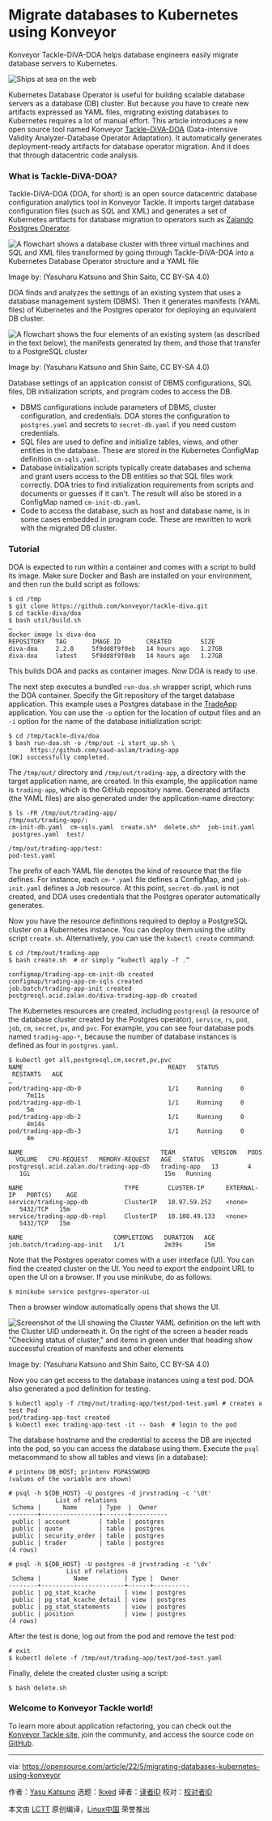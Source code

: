 [#]: subject: "Migrate databases to Kubernetes using Konveyor"
[#]: via: "https://opensource.com/article/22/5/migrating-databases-kubernetes-using-konveyor"
[#]: author: "Yasu Katsuno https://opensource.com/users/yasu-katsuno"
[#]: collector: "lkxed"
[#]: translator: " "
[#]: reviewer: " "
[#]: publisher: " "
[#]: url: " "

Migrate databases to Kubernetes using Konveyor
======
Konveyor Tackle-DiVA-DOA helps database engineers easily migrate database servers to Kubernetes.

![Ships at sea on the web][1]

Kubernetes Database Operator is useful for building scalable database servers as a database (DB) cluster. But because you have to create new artifacts expressed as YAML files, migrating existing databases to Kubernetes requires a lot of manual effort. This article introduces a new open source tool named Konveyor [Tackle-DiVA-DOA][2] (Data-intensive Validity Analyzer-Database Operator Adaptation). It automatically generates deployment-ready artifacts for database operator migration. And it does that through datacentric code analysis.

### What is Tackle-DiVA-DOA?

Tackle-DiVA-DOA (DOA, for short) is an open source datacentric database configuration analytics tool in Konveyor Tackle. It imports target database configuration files (such as SQL and XML) and generates a set of Kubernetes artifacts for database migration to operators such as [Zalando Postgres Operator][3].

![A flowchart shows a database cluster with three virtual machines and SQL and XML files transformed by going through Tackle-DiVA-DOA into a Kubernetes Database Operator structure and a YAML file][4]

Image by: (Yasuharu Katsuno and Shin Saito, CC BY-SA 4.0)

DOA finds and analyzes the settings of an existing system that uses a database management system (DBMS). Then it generates manifests (YAML files) of Kubernetes and the Postgres operator for deploying an equivalent DB cluster.

![A flowchart shows the four elements of an existing system (as described in the text below), the manifests generated by them, and those that transfer to a PostgreSQL cluster][5]

Image by: (Yasuharu Katsuno and Shin Saito, CC BY-SA 4.0)

Database settings of an application consist of DBMS configurations, SQL files, DB initialization scripts, and program codes to access the DB.

* DBMS configurations include parameters of DBMS, cluster configuration, and credentials. DOA stores the configuration to `postgres.yaml` and secrets to `secret-db.yaml` if you need custom credentials.
* SQL files are used to define and initialize tables, views, and other entities in the database. These are stored in the Kubernetes ConfigMap definition `cm-sqls.yaml`.
* Database initialization scripts typically create databases and schema and grant users access to the DB entities so that SQL files work correctly. DOA tries to find initialization requirements from scripts and documents or guesses if it can't. The result will also be stored in a ConfigMap named `cm-init-db.yaml`.
* Code to access the database, such as host and database name, is in some cases embedded in program code. These are rewritten to work with the migrated DB cluster.

### Tutorial

DOA is expected to run within a container and comes with a script to build its image. Make sure Docker and Bash are installed on your environment, and then run the build script as follows:

```
$ cd /tmp
$ git clone https://github.com/konveyor/tackle-diva.git
$ cd tackle-diva/doa
$ bash util/build.sh
…
docker image ls diva-doa
REPOSITORY   TAG       IMAGE ID       CREATED        SIZE
diva-doa     2.2.0     5f9dd8f9f0eb   14 hours ago   1.27GB
diva-doa     latest    5f9dd8f9f0eb   14 hours ago   1.27GB
```

This builds DOA and packs as container images. Now DOA is ready to use.

The next step executes a bundled `run-doa.sh` wrapper script, which runs the DOA container. Specify the Git repository of the target database application. This example uses a Postgres database in the [TradeApp][6] application. You can use the `-o` option for the location of output files and an `-i` option for the name of the database initialization script:

```
$ cd /tmp/tackle-diva/doa
$ bash run-doa.sh -o /tmp/out -i start_up.sh \
      https://github.com/saud-aslam/trading-app
[OK] successfully completed.
```

The `/tmp/out/` directory and `/tmp/out/trading-app`, a directory with the target application name, are created. In this example, the application name is `trading-app`, which is the GitHub repository name. Generated artifacts (the YAML files) are also generated under the application-name directory:

```
$ ls -FR /tmp/out/trading-app/
/tmp/out/trading-app/:
cm-init-db.yaml  cm-sqls.yaml  create.sh*  delete.sh*  job-init.yaml  postgres.yaml  test/

/tmp/out/trading-app/test:
pod-test.yaml
```

The prefix of each YAML file denotes the kind of resource that the file defines. For instance, each `cm-*.yaml` file defines a ConfigMap, and `job-init.yaml` defines a Job resource. At this point, `secret-db.yaml` is not created, and DOA uses credentials that the Postgres operator automatically generates.

Now you have the resource definitions required to deploy a PostgreSQL cluster on a Kubernetes instance. You can deploy them using the utility script `create.sh`. Alternatively, you can use the `kubectl create` command:

```
$ cd /tmp/out/trading-app
$ bash create.sh  # or simply “kubectl apply -f .”

configmap/trading-app-cm-init-db created
configmap/trading-app-cm-sqls created
job.batch/trading-app-init created
postgresql.acid.zalan.do/diva-trading-app-db created
```

The Kubernetes resources are created, including `postgresql` (a resource of the database cluster created by the Postgres operator), `service`, `rs`, `pod`, `job`, `cm`, `secret`, `pv`, and `pvc`. For example, you can see four database pods named `trading-app-*`, because the number of database instances is defined as four in `postgres.yaml`.

```
$ kubectl get all,postgresql,cm,secret,pv,pvc
NAME                                        READY   STATUS      RESTARTS   AGE
…
pod/trading-app-db-0                        1/1     Running     0          7m11s
pod/trading-app-db-1                        1/1     Running     0          5m
pod/trading-app-db-2                        1/1     Running     0          4m14s
pod/trading-app-db-3                        1/1     Running     0          4m

NAME                                      TEAM          VERSION   PODS   VOLUME   CPU-REQUEST   MEMORY-REQUEST   AGE   STATUS
postgresql.acid.zalan.do/trading-app-db   trading-app   13        4      1Gi                                     15m   Running

NAME                            TYPE        CLUSTER-IP      EXTERNAL-IP   PORT(S)    AGE
service/trading-app-db          ClusterIP   10.97.59.252    <none>        5432/TCP   15m
service/trading-app-db-repl     ClusterIP   10.108.49.133   <none>        5432/TCP   15m

NAME                         COMPLETIONS   DURATION   AGE
job.batch/trading-app-init   1/1           2m39s      15m
```

Note that the Postgres operator comes with a user interface (UI). You can find the created cluster on the UI. You need to export the endpoint URL to open the UI on a browser. If you use minikube, do as follows:

```
$ minikube service postgres-operator-ui
```

Then a browser window automatically opens that shows the UI.

![Screenshot of the UI showing the Cluster YAML definition on the left with the Cluster UID underneath it. On the right of the screen a header reads "Checking status of cluster," and items in green under that heading show successful creation of manifests and other elements][7]

Image by: (Yasuharu Katsuno and Shin Saito, CC BY-SA 4.0)

Now you can get access to the database instances using a test pod. DOA also generated a pod definition for testing.

```
$ kubectl apply -f /tmp/out/trading-app/test/pod-test.yaml # creates a test Pod
pod/trading-app-test created
$ kubectl exec trading-app-test -it -- bash  # login to the pod
```

The database hostname and the credential to access the DB are injected into the pod, so you can access the database using them. Execute the `psql` metacommand to show all tables and views (in a database):

```
# printenv DB_HOST; printenv PGPASSWORD
(values of the variable are shown)

# psql -h ${DB_HOST} -U postgres -d jrvstrading -c '\dt'
             List of relations
 Schema |      Name      | Type  |  Owner   
--------+----------------+-------+----------
 public | account        | table | postgres
 public | quote          | table | postgres
 public | security_order | table | postgres
 public | trader         | table | postgres
(4 rows)

# psql -h ${DB_HOST} -U postgres -d jrvstrading -c '\dv'
                List of relations
 Schema |         Name          | Type |  Owner   
--------+-----------------------+------+----------
 public | pg_stat_kcache        | view | postgres
 public | pg_stat_kcache_detail | view | postgres
 public | pg_stat_statements    | view | postgres
 public | position              | view | postgres
(4 rows)
```

After the test is done, log out from the pod and remove the test pod:

```
# exit
$ kubectl delete -f /tmp/out/trading-app/test/pod-test.yaml
```

Finally, delete the created cluster using a script:

```
$ bash delete.sh
```

### Welcome to Konveyor Tackle world!

To learn more about application refactoring, you can check out the [Konveyor Tackle site][8], join the community, and access the source code on [GitHub][9].

--------------------------------------------------------------------------------

via: https://opensource.com/article/22/5/migrating-databases-kubernetes-using-konveyor

作者：[Yasu Katsuno][a]
选题：[lkxed][b]
译者：[译者ID](https://github.com/译者ID)
校对：[校对者ID](https://github.com/校对者ID)

本文由 [LCTT](https://github.com/LCTT/TranslateProject) 原创编译，[Linux中国](https://linux.cn/) 荣誉推出

[a]: https://opensource.com/users/yasu-katsuno
[b]: https://github.com/lkxed
[1]: https://opensource.com/sites/default/files/lead-images/kubernetes_containers_ship_lead.png
[2]: https://github.com/konveyor/tackle-diva/tree/main/doa
[3]: https://github.com/zalando/postgres-operator
[4]: https://opensource.com/sites/default/files/2022-05/tackle%20illustration.png
[5]: https://opensource.com/sites/default/files/2022-05/existing%20system%20tackle.png
[6]: https://github.com/saud-aslam/trading-app
[7]: https://opensource.com/sites/default/files/2022-05/postgreSQ-.png
[8]: https://www.konveyor.io/tools/tackle/
[9]: https://github.com/konveyor/tackle-diva
